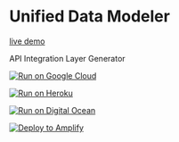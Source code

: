 # Unified Data Modeler

[live demo](https://unified-data-modeler-pzvliftlcq-uw.a.run.app/)

API Integration Layer Generator

[![Run on Google
Cloud](https://deploy.cloud.run/button.svg)](https://deploy.cloud.run/?git_repo=https://github.com/theswerd/Unified-Data-Modeler.git)


[![Run on Heroku](https://www.herokucdn.com/deploy/button.svg)](https://heroku.com/deploy?template=https://github.com/theswerd/Unified-Data-Modeler.git)

[![Run on Digital Ocean](https://www.deploytodo.com/do-btn-blue.svg)](https://cloud.digitalocean.com/apps/new?repo=https://github.com/theswerd/Unified-Data-Modeler/tree/main)

[![Deploy to Amplify](https://oneclick.amplifyapp.com/button.svg)](https://console.aws.amazon.com/amplify/home#/deploy?repo=https://github.com/theswerd/Unified-Data-Modeler/tree/main)
